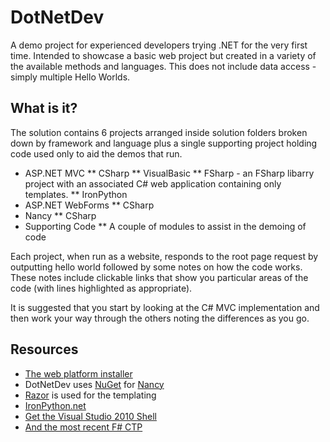 # DotNetDev
A demo project for experienced developers trying .NET for the very first time.  Intended to showcase a basic web project but created in a variety of the available methods and languages.  This does not include data access - simply multiple Hello Worlds.

## What is it?
The solution contains 6 projects arranged inside solution folders broken down by framework and language plus a single supporting project holding code used only to aid the demos that run.

* ASP.NET MVC
** CSharp
** VisualBasic
** FSharp - an FSharp libarry project with an associated C# web application containing only templates.
** IronPython
* ASP.NET WebForms
** CSharp
* Nancy
** CSharp
* Supporting Code
** A couple of modules to assist in the demoing of code

Each project, when run as a website, responds to the root page request by outputting hello world followed by some notes on how the code works.  These notes include clickable links that show you particular areas of the code (with lines highlighted as appropriate).

It is suggested that you start by looking at the C# MVC implementation and then work your way through the others noting the differences as you go.

## Resources
* [The web platform installer](http://www.microsoft.com/web/downloads/platform.aspx)
* DotNetDev uses [NuGet](http://nuget.org/) for [Nancy](https://github.com/NancyFx/Nancy)
* [Razor](http://weblogs.asp.net/scottgu/archive/2010/07/02/introducing-razor.aspx) is used for the templating
* [IronPython.net](http://ironpython.net/)
* [Get the Visual Studio 2010 Shell](http://www.microsoft.com/download/en/details.aspx?displaylang=en&id=115)
* [And the most recent F# CTP](http://www.microsoft.com/download/en/details.aspx?id=11100)